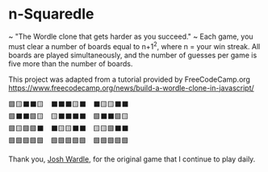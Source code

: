 # n-Squaredle
~ "The Wordle clone that gets harder as you succeed." ~
Each game, you must clear a number of boards equal to n+1<sup>2</sup>, where n = your win streak.
All boards are played simultaneously, and the number of guesses per game is five more than the number of boards.

This project was adapted from a tutorial provided by FreeCodeCamp.org
https://www.freecodecamp.org/news/build-a-wordle-clone-in-javascript/

🟩🟨⬛⬛🟨&emsp;⬛⬛⬛🟨⬛&emsp;⬛🟨🟨⬛⬛  
🟩⬛⬛🟩🟨&emsp;🟨⬛⬛⬛⬛&emsp;🟩⬛⬛🟩🟨  
🟩🟨🟩🟩⬛&emsp;⬛🟨🟨⬛⬛&emsp;🟨🟨🟩⬛⬛  
🟩🟩🟩🟩🟩&emsp;🟩🟩🟩🟩🟩&emsp;🟩🟩🟩🟩🟩  

Thank you, [Josh Wardle](https://github.com/powerlanguage), for the original game that I continue to play daily.
